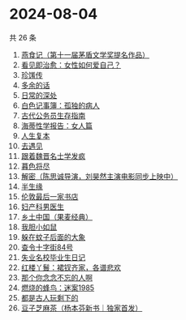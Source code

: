 # 2024-08-04

共 26 条

<!-- BEGIN WEREAD -->
<!-- 最后更新时间 2024-08-04 02:01:26 +0800 -->
1. [燕食记（第十一届茅盾文学奖提名作品）](https://weread.qq.com/web/bookDetail/05f32020813ab9135g0152ff)
1. [看见即治愈：女性如何爱自己？](https://weread.qq.com/web/bookDetail/d6f321e0813ab911bg011896)
1. [珍馐传](https://weread.qq.com/web/bookDetail/81f32a20813ab911cg012cfb)
1. [多余的话](https://weread.qq.com/web/bookDetail/81b32810727dc96e81b8e14)
1. [日常的深处](https://weread.qq.com/web/bookDetail/60d32150813ab872eg0185d3)
1. [白色记事簿：孤独的病人](https://weread.qq.com/web/bookDetail/73332b10813ab909fg0175e6)
1. [古代公务员生存指南](https://weread.qq.com/web/bookDetail/eaa32890813ab90edg010bd5)
1. [海蒂性学报告：女人篇](https://weread.qq.com/web/bookDetail/6bc323607165376b6bc18e2)
1. [人生复本](https://weread.qq.com/web/bookDetail/dcb3215072051fa8dcb5a1f)
1. [去遇见](https://weread.qq.com/web/bookDetail/a3d32170813ab907fg0154f3)
1. [跟着魏晋名士学发疯](https://weread.qq.com/web/bookDetail/e4532e50813ab907fg013c25)
1. [暮色将尽](https://weread.qq.com/web/bookDetail/43332d10813ab789bg0191c4)
1. [解密（陈思诚导演，刘昊然主演电影同步上映中）](https://weread.qq.com/web/bookDetail/e1c32c205c9f30e1cdf7d38)
1. [半生缘](https://weread.qq.com/web/bookDetail/e4932660715be537e4963de)
1. [伦敦最后一家书店](https://weread.qq.com/web/bookDetail/74232650813ab6e09g0125fb)
1. [妇产科男医生](https://weread.qq.com/web/bookDetail/f1432510813ab90d1g017504)
1. [乡土中国（果麦经典）](https://weread.qq.com/web/bookDetail/30d320b0813ab7120g018c2e)
1. [我胆小如鼠](https://weread.qq.com/web/bookDetail/276323e0813ab90a5g0144d7)
1. [躲在蚊子后面的大象](https://weread.qq.com/web/bookDetail/bfc32800813ab883bg0165f3)
1. [查令十字街84号](https://weread.qq.com/web/bookDetail/966326705c8498966c05e8e)
1. [失业名校毕业生日记](https://weread.qq.com/web/bookDetail/16132ea0813ab8407g014249)
1. [红楼丫鬟：裙钗齐家，各谱悲欢](https://weread.qq.com/web/bookDetail/f9132e80813ab8f55g014140)
1. [那个你念念不忘的人啊](https://weread.qq.com/web/bookDetail/db632090813ab9080g012d29)
1. [燃烧的蜂鸟：迷案1985](https://weread.qq.com/web/bookDetail/ea2329f0813ab90d0g017199)
1. [都是古人玩剩下的](https://weread.qq.com/web/bookDetail/17b32b90813ab8ee5g017b91)
1. [豆子芝麻茶（杨本芬新书｜独家首发）](https://weread.qq.com/web/bookDetail/cf332d40813ab863dg015d98)
<!-- END WEREAD -->
